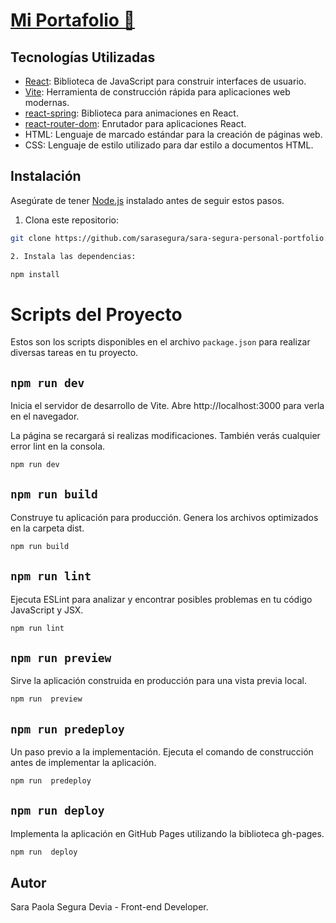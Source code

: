 # [Mi Portafolio 💼](https://sarasegura.github.io/sara-segura-personal-portfolio/)

## Tecnologías Utilizadas

- [React](https://reactjs.org/): Biblioteca de JavaScript para construir interfaces de usuario.
- [Vite](https://vitejs.dev/): Herramienta de construcción rápida para aplicaciones web modernas.
- [react-spring](https://react-spring.io/): Biblioteca para animaciones en React.
- [react-router-dom](https://reactrouter.com/): Enrutador para aplicaciones React.
- HTML: Lenguaje de marcado estándar para la creación de páginas web.
- CSS: Lenguaje de estilo utilizado para dar estilo a documentos HTML.

## Instalación

Asegúrate de tener [Node.js](https://nodejs.org/) instalado antes de seguir estos pasos.

1. Clona este repositorio:

```bash
git clone https://github.com/sarasegura/sara-segura-personal-portfolio.git

2. Instala las dependencias:

npm install


```

# Scripts del Proyecto

Estos son los scripts disponibles en el archivo `package.json` para realizar diversas tareas en tu proyecto.

## `npm run dev`

Inicia el servidor de desarrollo de Vite. Abre http://localhost:3000 para verla en el navegador.

La página se recargará si realizas modificaciones. También verás cualquier error lint en la consola.

```bash
npm run dev
```

## `npm run build`

Construye tu aplicación para producción. Genera los archivos optimizados en la carpeta dist.

```bash
npm run build
```

## `npm run lint`

Ejecuta ESLint para analizar y encontrar posibles problemas en tu código JavaScript y JSX.

```bash
npm run lint
```

## `npm run preview`

Sirve la aplicación construida en producción para una vista previa local.

```bash
npm run  preview
```

## `npm run predeploy`

Un paso previo a la implementación. Ejecuta el comando de construcción antes de implementar la aplicación.

```bash
npm run  predeploy
```

## `npm run deploy`

Implementa la aplicación en GitHub Pages utilizando la biblioteca gh-pages.

```bash
npm run  deploy
```

## Autor

Sara Paola Segura Devia - Front-end Developer.

